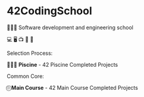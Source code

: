 # 42CodingSchool
🧑🏼‍💻 Software development and engineering school 

💻 🖥️ 📺 💾 📡


Selection Process:

🏊🏼‍♂️ **Piscine** - 42 Piscine Completed Projects  

Common Core:

⌾⃝ **Main Course** - 42 Main Course Completed Projects  
